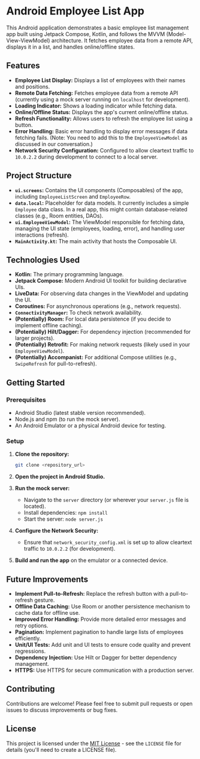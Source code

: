 # Android Employee List App

This Android application demonstrates a basic employee list management app built using Jetpack Compose, Kotlin, and follows the MVVM (Model-View-ViewModel) architecture. It fetches employee data from a remote API, displays it in a list, and handles online/offline states.

## Features

*   **Employee List Display:** Displays a list of employees with their names and positions.
*   **Remote Data Fetching:** Fetches employee data from a remote API (currently using a mock server running on `localhost` for development).
*   **Loading Indicator:** Shows a loading indicator while fetching data.
*   **Online/Offline Status:** Displays the app's current online/offline status.
*   **Refresh Functionality:** Allows users to refresh the employee list using a button.
*   **Error Handling:** Basic error handling to display error messages if data fetching fails. (Note: You need to add this to the `EmployeeViewModel` as discussed in our conversation.)
*   **Network Security Configuration:** Configured to allow cleartext traffic to `10.0.2.2` during development to connect to a local server.

## Project Structure

*   **`ui.screens`:** Contains the UI components (Composables) of the app, including `EmployeeListScreen` and `EmployeeRow`.
*   **`data.local`:**  Placeholder for data models. It currently includes a simple `Employee` data class. In a real app, this might contain database-related classes (e.g., Room entities, DAOs).
*   **`ui.EmployeeViewModel`:** The ViewModel responsible for fetching data, managing the UI state (employees, loading, error), and handling user interactions (refresh).
*   **`MainActivity.kt`:** The main activity that hosts the Composable UI.

## Technologies Used

*   **Kotlin:** The primary programming language.
*   **Jetpack Compose:** Modern Android UI toolkit for building declarative UIs.
*   **LiveData:** For observing data changes in the ViewModel and updating the UI.
*   **Coroutines:** For asynchronous operations (e.g., network requests).
*   **`ConnectivityManager`:** To check network availability.
*   **(Potentially) Room:** For local data persistence (if you decide to implement offline caching).
*   **(Potentially) Hilt/Dagger:** For dependency injection (recommended for larger projects).
*   **(Potentially) Retrofit:** For making network requests (likely used in your `EmployeeViewModel`).
*   **(Potentially) Accompanist:** For additional Compose utilities (e.g., `SwipeRefresh` for pull-to-refresh).

## Getting Started

### Prerequisites

*   Android Studio (latest stable version recommended).
*   Node.js and npm (to run the mock server).
*   An Android Emulator or a physical Android device for testing.

### Setup

1. **Clone the repository:**

    ```bash
    git clone <repository_url>
    ```

2. **Open the project in Android Studio.**

3. **Run the mock server:**
    *   Navigate to the `server` directory (or wherever your `server.js` file is located).
    *   Install dependencies: `npm install`
    *   Start the server: `node server.js`

4. **Configure the Network Security:**
    *   Ensure that `network_security_config.xml` is set up to allow cleartext traffic to `10.0.2.2` (for development).

5. **Build and run the app** on the emulator or a connected device.

## Future Improvements

*   **Implement Pull-to-Refresh:** Replace the refresh button with a pull-to-refresh gesture.
*   **Offline Data Caching:** Use Room or another persistence mechanism to cache data for offline use.
*   **Improved Error Handling:** Provide more detailed error messages and retry options.
*   **Pagination:** Implement pagination to handle large lists of employees efficiently.
*   **Unit/UI Tests:** Add unit and UI tests to ensure code quality and prevent regressions.
*   **Dependency Injection:** Use Hilt or Dagger for better dependency management.
*   **HTTPS:** Use HTTPS for secure communication with a production server.

## Contributing

Contributions are welcome! Please feel free to submit pull requests or open issues to discuss improvements or bug fixes.

## License

This project is licensed under the [MIT License](LICENSE) - see the `LICENSE` file for details (you'll need to create a LICENSE file).
